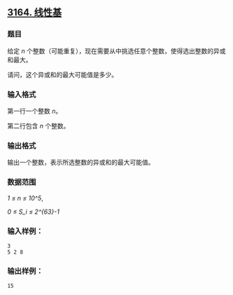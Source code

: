 ## [3164. 线性基](https://www.acwing.com/problem/content/3167/)

### 题目

给定 *n* 个整数（可能重复），现在需要从中挑选任意个整数，使得选出整数的异或和最大。

请问，这个异或和的最大可能值是多少。

### 输入格式

第一行一个整数 *n*。

第二行包含 *n* 个整数。

### 输出格式

输出一个整数，表示所选整数的异或和的最大可能值。

### 数据范围

*1 ≤ n ≤ 10^5*,

*0 ≤ S_i ≤ 2^{63}-1*

### 输入样例：

```
3
5 2 8
```

### 输出样例：

```
15
```
